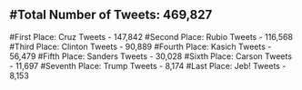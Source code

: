 #Total Number of Tweets: 469,827 
---
#First Place: Cruz Tweets - 147,842
#Second Place: Rubio Tweets - 116,568
#Third Place: Clinton Tweets - 90,889
#Fourth Place: Kasich Tweets - 56,479
#Fifth Place: Sanders Tweets - 30,028
#Sixth Place: Carson Tweets - 11,697
#Seventh Place: Trump Tweets - 8,174
#Last Place: Jeb! Tweets - 8,153
